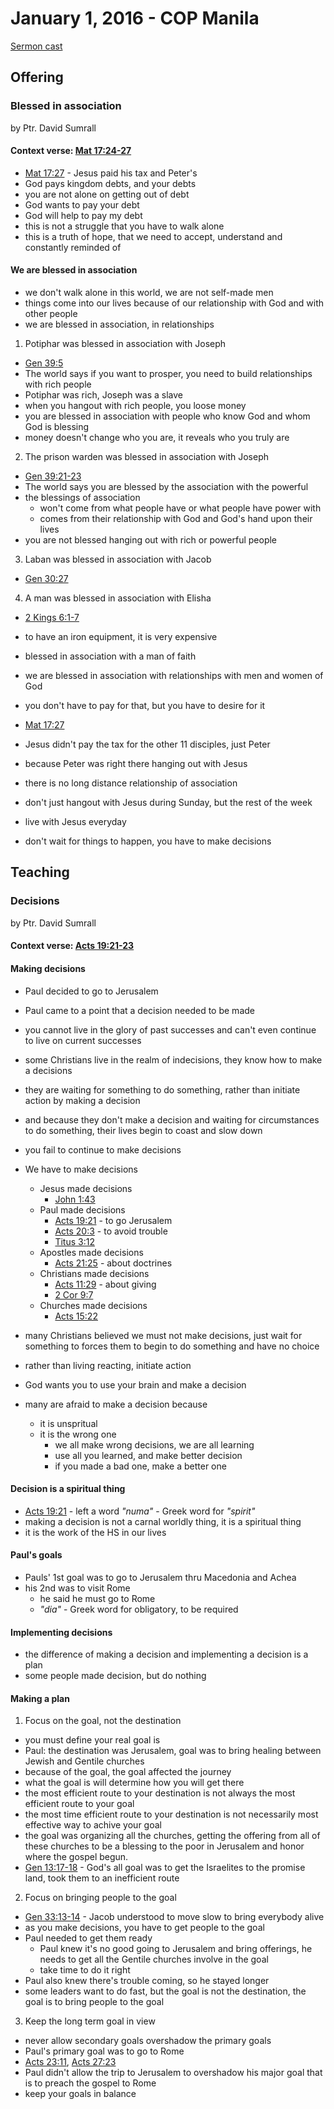 # January 1, 2016 - COP Manila

[Sermon cast](http://livestream.com/cathedralofpraise/cathedralofpraiseph/videos/113733126)

## Offering

### Blessed in association
by Ptr. David Sumrall

#### Context verse: [Mat 17:24-27](http://www.biblestudytools.com/matthew/passage/?q=matthew+17:24-27)

- [Mat 17:27](http://www.biblestudytools.com/matthew/17-27.html) - Jesus paid his tax and Peter's
- God pays kingdom debts, and your debts
- you are not alone on getting out of debt
- God wants to pay your debt
- God will help to pay my debt
- this is not a struggle that you have to walk alone
- this is a truth of hope, that we need to accept, understand and constantly reminded of

#### We are blessed in association
- we don't walk alone in this world, we are not self-made men
- things come into our lives because of our relationship with God and with other people
- we are blessed in association, in relationships


1. Potiphar was blessed in association with Joseph
  - [Gen 39:5](http://www.biblestudytools.com/genesis/passage/?q=genesis+39:21-23)
  - The world says if you want to prosper, you need to build relationships with rich people
  - Potiphar was rich, Joseph was a slave
  - when you hangout with rich people, you loose money
  - you are blessed in association with people who know God and whom God is blessing
  - money doesn't change who you are, it reveals who you truly are

2. The prison warden was blessed in association with Joseph
  - [Gen 39:21-23](http://www.biblestudytools.com/genesis/passage/?q=genesis+39:21-23)
  - The world says you are blessed by the association with the powerful
  - the blessings of association
    - won't come from what people have or what people have power with
    - comes from their relationship with God and God's hand upon their lives
  - you are not blessed hanging out with rich or powerful people

3. Laban was blessed in association with Jacob
  - [Gen 30:27](http://www.biblestudytools.com/genesis/30-27.html)

4. A man was blessed in association with Elisha
  - [2 Kings 6:1-7](http://www.biblestudytools.com/2-kings/passage/?q=2-kings+6:1-7)
  - to have an iron equipment, it is very expensive
  - blessed in association with a man of faith
  - we are blessed in association with relationships with men and women of God
  - you don't have to pay for that, but you have to desire for it


- [Mat 17:27](http://www.biblestudytools.com/matthew/17-27.html)
- Jesus didn't pay the tax for the other 11 disciples, just Peter
- because Peter was right there hanging out with Jesus
- there is no long distance relationship of association
- don't just hangout with Jesus during Sunday, but the rest of the week
- live with Jesus everyday

- don't wait for things to happen, you have to make decisions


## Teaching

### Decisions
by Ptr. David Sumrall

#### Context verse: [Acts 19:21-23](http://www.biblestudytools.com/acts/passage/?q=acts+19:21-23)

#### Making decisions
- Paul decided to go to Jerusalem
- Paul came to a point that a decision needed to be made
- you cannot live in the glory of past successes and can't even continue to live on current successes
- some Christians live in the realm of indecisions, they know how to make a decisions
- they are waiting for something to do something, rather than initiate action by making a decision
- and because they don't make a decision and waiting for circumstances to do something, their lives begin to coast and slow down
- you fail to continue to make decisions

- We have to make decisions
  - Jesus made decisions
    - [John 1:43](http://www.biblestudytools.com/john/1-43.html)
  - Paul made decisions
    - [Acts 19:21](http://www.biblestudytools.com/acts/19-21.html) - to go Jerusalem
    - [Acts 20:3](http://www.biblestudytools.com/acts/20-3.html) - to avoid trouble
    - [Titus 3:12](http://www.biblestudytools.com/titus/3-12.html)
  - Apostles made decisions
    - [Acts 21:25](http://www.biblestudytools.com/acts/21-25.html) - about doctrines
  - Christians made decisions
    - [Acts 11:29](http://www.biblestudytools.com/acts/11-29.html) - about giving
    - [2 Cor 9:7](http://www.biblestudytools.com/2-corinthians/9-7.html)
  - Churches made decisions
    - [Acts 15:22](http://www.biblestudytools.com/acts/15-22.html)

- many Christians believed we must not make decisions, just wait for something to forces them to begin to do something and have no choice
- rather than living reacting, initiate action
- God wants you to use your brain and make a decision
- many are afraid to make a decision because
  - it is unspritual
  - it is the wrong one
    - we all make wrong decisions, we are all learning
    - use all you learned, and make better decision
    - if you made a bad one, make a better one

#### Decision is a spiritual thing
- [Acts 19:21](http://www.biblestudytools.com/acts/19-21.html) - left a word *"numa"* - Greek word for *"spirit"*
- making a decision is not a carnal worldly thing, it is a spiritual thing
- it is the work of the HS in our lives

#### Paul's goals
- Pauls' 1st goal was to go to Jerusalem thru Macedonia and Achea
- his 2nd was to visit Rome
  - he said he must go to Rome
  - *"dia"* - Greek word for obligatory, to be required

#### Implementing decisions
- the difference of making a decision and implementing a decision is a plan
- some people made decision, but do nothing

#### Making a plan
1. Focus on the goal, not the destination
  - you must define your real goal is
  - Paul: the destination was Jerusalem, goal was to bring healing between Jewish and Gentile churches
  - because of the goal, the goal affected the journey
  - what the goal is will determine how you will get there
  - the most efficient route to your destination is not always the most efficient route to your goal
  - the most time efficient route to your destination is not necessarily most effective way to achive your goal
  - the goal was organizing all the churches, getting the offering from all of these churches to be a blessing to the poor in Jerusalem and honor where the gospel begun.
  - [Gen 13:17-18](http://www.biblestudytools.com/genesis/passage/?q=genesis+13:17-18) - God's all goal was to get the Israelites to the promise land, took them to an inefficient route
2. Focus on bringing people to the goal
  - [Gen 33:13-14](http://www.biblestudytools.com/genesis/passage/?q=genesis+33:13-14) - Jacob understood to move slow to bring everybody alive
  - as you make decisions, you have to get people to the goal
  - Paul needed to get them ready
    - Paul knew it's no good going to Jerusalem and bring offerings, he needs to get all the Gentile churches involve in the goal
    - take time to do it right
  - Paul also knew there's trouble coming, so he stayed longer
  - some leaders want to do fast, but the goal is not the destination, the goal is to bring people to the goal
3. Keep the long term goal in view
  - never allow secondary goals overshadow the primary goals
  - Paul's primary goal was to go to Rome
  - [Acts 23:11](http://www.biblestudytools.com/acts/23-11.html), [Acts 27:23](http://www.biblestudytools.com/acts/27-23.html)
  - Paul didn't allow the trip to Jerusalem to overshadow his major goal that is to preach the gospel to Rome
  - keep your goals in balance